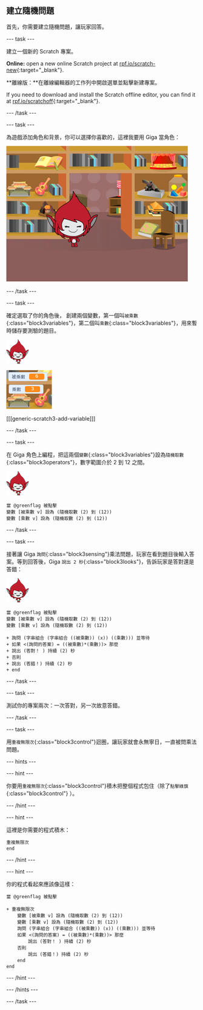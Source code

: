 ## 建立隨機問題

首先，你需要建立隨機問題，讓玩家回答。

\--- task \---

建立一個新的 Scratch 專案。

**Online:** open a new online Scratch project at [rpf.io/scratch-new](https://rpf.io/scratch-new){:target="_blank"}.

**離線版：**在離線編輯器的工作列中開啟選單並點擊新建專案。

If you need to download and install the Scratch offline editor, you can find it at [rpf.io/scratchoff](https://rpf.io/scratchoff){:target="_blank"}.

\--- /task \---

\--- task \---

為遊戲添加角色和背景，你可以選擇你喜歡的，這裡我要用 Giga 當角色：

![截圖](images/brain-setting.png)

\--- /task \---

\--- task \---

確定選取了你的角色後， 創建兩個變數，第一個叫`被乘數`{:class="block3variables"}，第二個叫`乘數`{:class="block3variables"}，用來暫時儲存要測驗的題目。

![截圖](images/giga-sprite.png)

![截圖](images/brain-variables.png)

[[[generic-scratch3-add-variable]]]

\--- /task \---

\--- task \---

在 Giga 角色上編程，把這兩個`變數`{:class="block3variables"}設為`隨機取數`{:class="block3operators"}，數字範圍介於 2 到 12 之間。

![截圖](images/giga-sprite.png)

```blocks3
當 @greenflag 被點擊
變數 [被乘數 v] 設為 (隨機取數 (2) 到 (12))
變數 [乘數 v] 設為 (隨機取數 (2) 到 (12))
```

\--- /task \---

\--- task \---

接著讓 Giga `詢問`{:class="block3sensing"}乘法問題，玩家在看到題目後輸入答案。等到回答後，Giga `說出 2 秒`{:class="block3looks"}，告訴玩家是答對還是答錯：

![截圖](images/giga-sprite.png)

```blocks3
當 @greenflag 被點擊
變數 [被乘數 v] 設為 (隨機取數 (2) 到 (12))
變數 [乘數 v] 設為 (隨機取數 (2) 到 (12))

+ 詢問 (字串組合 (字串組合 ((被乘數)) (x)) ((乘數))) 並等待
+ 如果 <(詢問的答案) = ((被乘數)*(乘數))> 那麼
+ 說出 (答對！ ) 持續 (2) 秒
+ 否則
+ 說出 (答錯！) 持續 (2) 秒
+ end
```

\--- /task \---

\--- task \---

測試你的專案兩次：一次答對，另一次故意答錯。

\--- /task \---

\--- task \---

用`重複無限次`{:class="block3control"}迴圈，讓玩家就會永無寧日，一直被問乘法問題。

\--- hints \---

\--- hint \---

你要用`重複無限次`{:class="block3control"}積木把整個程式包住（除了`點擊綠旗`{:class="block3control"} ）。

\--- /hint \---

\--- hint \---

這裡是你需要的程式積木：

```blocks3
重複無限次
end
```

\--- /hint \---

\--- hint \---

你的程式看起來應該像這樣：

```blocks3
當 @greenflag 被點擊

+ 重複無限次
    變數 [被乘數 v] 設為 (隨機取數 (2) 到 (12))
    變數 [乘數 v] 設為 (隨機取數 (2) 到 (12))
    詢問 (字串組合 (字串組合 ((被乘數)) (x)) ((乘數))) 並等待
    如果 <(詢問的答案) = ((被乘數)*(乘數))> 那麼
        說出 (答對！ ) 持續 (2) 秒
    否則
        說出 (答錯！) 持續 (2) 秒
    end
end
```

\--- /hint \---

\--- /hints \---

\--- /task \---